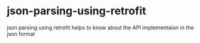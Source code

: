 # json-parsing-using-retrofit
json parsing using retrofit helps to know about the API implementaion in the json format
